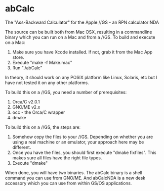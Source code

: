 abCalc
======

The "Ass-Backward Calculator" for the Apple //GS - an RPN calculator NDA

The source can be built both from Mac OSX, resulting in a commandline binary which you can run on a Mac and from a //GS.
To build and execute on a Mac:

1. Make sure you have Xcode installed.  If not, grab it from the Mac App store.
2. Execute "make -f Make.mac"
3. Run "./abCalc"

In theory, it should work on any POSIX platform like Linux, Solaris, etc but I have not tested it on any other platforms.

To build this on a //GS, you need a number of prerequisites:

1. Orca/C v2.0.1
2. GNO/ME v2.x
3. occ - the Orca/C wrapper
4. dmake

To build this on a //GS, the steps are:

1. Somehow copy the files to your //GS.  Depending on whether you are using a real machine or an emulator, your
approach here may be different.
2. Once you have the files, you should first execute "dmake fixfiles".  This makes sure all files have the right
file types.
3. Execute "dmake"

When done, you will have two binaries.  The abCalc binary is a shell command you can use from GNO/ME.  And abCalcNDA
is a new desk accessory which you can use from within GS/OS applications.
